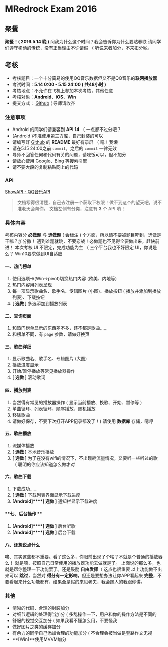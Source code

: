 # MRedrock Exam 2016

## 聚餐

**聚餐！( 2016.5.14 晚 )** 问我为什么这个时间？我会告诉你为什么要贴春联
请同学们遵守移动的传统，没有正当理由不许请假 （ 听说来者加分，不来扣分哟。

## 考核

- 考核题目：一个十分简易的使用QQ音乐数据但又不是QQ音乐的**联网播放器**
- 考试时间：**5.14 0:00 - 5.15 24:00 ( 共48小时 )**
- 考核地点：不允许在飞机上参加本次考核，其他任意
- 考核对象：**Android**、**iOS**、**Win**
- 提交方式： [Github](https://github.com/)  ( 导师请收齐

### 注意事项

- Android 的同学们请兼容到 **API 14** （ 一点都不过分吧？
- (Android )不准使用第三方库，自己封装的可以
- 请编写好 [Github](https://github.com/) 的 **README** 最好有录屏 （ 嗯！我懒
- 请在5.15 24:00之前 `commit`，之后的 `commit` 一律无效
- 导师不回答任何和代码有关的问题，请吃饭可以，但不加分
- 请放心使用 [Google](https://www.google.com/)、[Bing](https://www.bing.com/) 等搜索引擎
- 请不要大段的复制粘贴网上的代码

### API
[ShowAPI - QQ音乐API](https://www.showapi.com/api/lookPoint/213/4)
> 文档写得很清楚，自己去注册一个获取下权限！做不到这个的望天吧，说不准老天会帮你。
> 文档左侧有分类，注意有 **3** 个 API 哟！

### 具体内容

考核内容分 **必做题** 与 **选做题**  ( 会标注 ) 个方面，所以请不要被题目吓到，选做是干嘛？加分撒！
遇到难题就跳，不要恋战！必做题也不见得全要做出来，赶快前进！
本次考核 UI 不限定，完成功能为主 （ 三个平台我也不好限定 UI，你说是么？
Win10要求做到UI自适应

#### **一、热门榜单**

1. 使用选项卡(Win->pivot)切换热门内容 (欧美、内地等)
2. 热门内容用列表呈现
3. 每一项显示歌曲名、歌手名、专辑图片 (小图)、播放按钮 ( 播放并添加到播放列表)、下载按钮
4. **[ 选做 ]** 多选添加到播放列表

#### **二、查询页面**

1. 和热门榜单显示的东西差不多，还不都是歌曲……
2. 和榜单不同，有 `page` 参数，请做好换页

#### **三、歌曲详细**

1. 显示歌曲名、歌手名、专辑图片 (大图)
2. 播放进度显示
3. 开始/暂停播放等常见播放器操作
4. **[ 选做 ]** 滚动歌词

#### **四、播放列表**

1. 当然得有常见的播放器操作 ( 显示当前播放、换歌、开始、暂停等 )
2. 单曲循环、列表循环、顺序播放、随机播放
3. 移除歌曲
4. 请做好保存，不要下次打开APP记录都没了！( 请使用 **数据库** 存储，嗯哼

#### **五、歌曲播放**

1. 流媒体播放
2. **[ 选做 ]** 本地音乐播放 
3. **[ 选做 ]** 为了在没有wifi的情况下，不出现耗流量情况，又要听一些听过的歌 （ 聪明的你应该知道怎么做才对

#### **六、歌曲下载**

1. 下载成功……
2. **[ 选做 ]** 下载列表界面显示下载进度
3. **[Android]****[ 选做 ]** 通知栏显示下载进度

#### **七、后台操作 **

1. **[Android]****[ 选做 ]** 后台听歌
2. **[Android]****[ 选做 ]** 后台下载

#### **八、还想说点什么**

唉、其实这些都不重要。看了这么多，你眼前出现了个啥？不就是个普通的播放器么！
就是嘛、按照自己日常使用的播放器功能去做就是了。
上面说的那么多，也就是帮你整理一下功能罢了。还是鼓励 **自由发挥**（ 这点也很重要
以上功能做不出来可以 **跳过**，当然对 **得分有一定影响**，但还是要想办法让你APP看起来 **完整**，不要看起来什么功能都有，结果全是假的来见老夫，我会踢人的我跟你讲。

### 其他

- 清晰的代码、合理的封装加分
- 对细节逻辑的处理得当加分 ( 多乱操作一下，用户和你的操作方法是不同的
- 舒服的视觉交互加分 ( 如果我看不懂怎么用，不要怪我
- 做好图片之类的缓存加分
- 有余力的同学自己添加合理的功能加分 ( 不合理会被当做是套路作文无视
- **[Win]**使用MVVM加分
